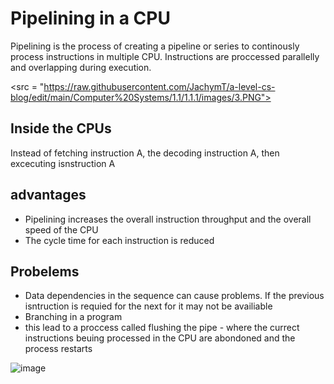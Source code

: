 # Pipelining in a CPU

Pipelining is the process of creating a pipeline or series to continously process instructions in multiple CPU. Instructions are proccessed parallelly and overlapping during execution.

<src = "https://raw.githubusercontent.com/JachymT/a-level-cs-blog/edit/main/Computer%20Systems/1.1/1.1.1/images/3.PNG">

## Inside the CPUs 
Instead of fetching instruction A, the decoding instruction A, then excecuting isnstruction A

## advantages
- Pipelining increases the overall instruction throughput and the overall speed of the CPU
- The cycle time for each instruction is reduced

## Probelems
- Data dependencies in the sequence can cause problems. If the previous isntruction is requied for the next for it may not be availiable
- Branching in a program 
- this lead to a proccess called flushing the pipe - where the currect instructions beuing processed in the CPU are abondoned and the process restarts

![image](https://user-images.githubusercontent.com/72783315/137920053-f9b677b1-5020-4ea8-8a37-6a1dc6dc4a99.png)
